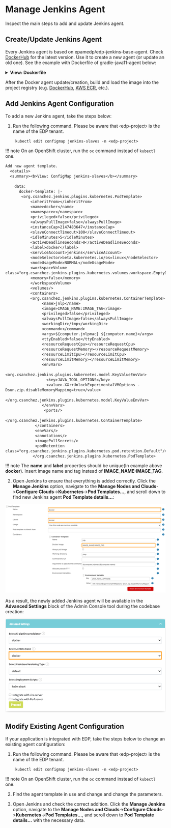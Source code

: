 # Manage Jenkins Agent

Inspect the main steps to add and update Jenkins agent.

## Create/Update Jenkins Agent

Every Jenkins agent is based on epamedp/edp-jenkins-base-agent. Check [DockerHub](https://hub.docker.com/r/epamedp/edp-jenkins-base-agent/tags?page=1&ordering=last_updated) for the latest version.
Use it to create a new agent (or update an old one). See the example with Dockerfile of gradle-java11-agent below:

   <details>
   <summary><b>View: Dockerfile</b></summary>

````
    # Copyright 2021 EPAM Systems.
    # Licensed under the Apache License, Version 2.0 (the "License");
    # you may not use this file except in compliance with the License.
    # You may obtain a copy of the License at
    # http://www.apache.org/licenses/LICENSE-2.0
    # Unless required by applicable law or agreed to in writing, software
    # distributed under the License is distributed on an "AS IS" BASIS,
    # WITHOUT WARRANTIES OR CONDITIONS OF ANY KIND, either express or implied.
    # See the License for the specific language governing permissions and
    # limitations under the License.

    FROM epamedp/edp-jenkins-base-agent:1.0.1
    SHELL ["/bin/bash", "-o", "pipefail", "-c"]
    ENV GRADLE_VERSION=7.1 \
        PATH=$PATH:/opt/gradle/bin

    # Install Gradle
    RUN curl -skL -o /tmp/gradle-bin.zip https://services.gradle.org/distributions/gradle-$GRADLE_VERSION-bin.zip && \
        mkdir -p /opt/gradle && \
        unzip -q /tmp/gradle-bin.zip -d /opt/gradle && \
        ln -sf /opt/gradle/gradle-$GRADLE_VERSION/bin/gradle /usr/local/bin/gradle

    RUN yum install java-11-openjdk-devel.x86_64 -y && \
        rpm -V java-11-openjdk-devel.x86_64 && \
        yum clean all -y

    WORKDIR $HOME/.gradle

    RUN chown -R "1001:0" "$HOME" && \
        chmod -R "g+rw" "$HOME"

    USER 1001
````
   </details>

After the Docker agent update/creation, build and load the image into the project registry (e.g. [DockerHub](https://hub.docker.com/), [AWS ECR](https://aws.amazon.com/ecr/), etc.).


## Add Jenkins Agent Configuration

To add a new Jenkins agent, take the steps below:

1. Run the following command. Please be aware that &#8249;edp-project&#8250; is the name of the EDP tenant.

        kubectl edit configmap jenkins-slaves -n <edp-project>

  !!! note
      On an OpenShift cluster, run the `oc` command instead of `kubectl` one.

    Add new agent template.
      <details>
      <summary><b>View: ConfigMap jenkins-slaves</b></summary>

        data:
          docker-template: |-
           <org.csanchez.jenkins.plugins.kubernetes.PodTemplate>
               <inheritFrom></inheritFrom>
               <name>docker</name>
               <namespace></namespace>
               <privileged>false</privileged>
               <alwaysPullImage>false</alwaysPullImage>
               <instanceCap>2147483647</instanceCap>
               <slaveConnectTimeout>100</slaveConnectTimeout>
               <idleMinutes>5</idleMinutes>
               <activeDeadlineSeconds>0</activeDeadlineSeconds>
               <label>docker</label>
               <serviceAccount>jenkins</serviceAccount>
               <nodeSelector>beta.kubernetes.io/os=linux</nodeSelector>
               <nodeUsageMode>NORMAL</nodeUsageMode>
               <workspaceVolume class="org.csanchez.jenkins.plugins.kubernetes.volumes.workspace.EmptyDirWorkspaceVolume">
               <memory>false</memory>
               </workspaceVolume>
               <volumes/>
               <containers>
               <org.csanchez.jenkins.plugins.kubernetes.ContainerTemplate>
                    <name>jnlp</name>
                    <image>IMAGE_NAME:IMAGE_TAG</image>
                    <privileged>false</privileged>
                    <alwaysPullImage>false</alwaysPullImage>
                    <workingDir>/tmp</workingDir>
                    <command></command>
                    <args>${computer.jnlpmac} ${computer.name}</args>
                    <ttyEnabled>false</ttyEnabled>
                    <resourceRequestCpu></resourceRequestCpu>
                    <resourceRequestMemory></resourceRequestMemory>
                    <resourceLimitCpu></resourceLimitCpu>
                    <resourceLimitMemory></resourceLimitMemory>
                    <envVars>
                      <org.csanchez.jenkins.plugins.kubernetes.model.KeyValueEnvVar>
                      <key>JAVA_TOOL_OPTIONS</key>
                      <value>-XX:+UnlockExperimentalVMOptions -Dsun.zip.disableMemoryMapping=true</value>
                      </org.csanchez.jenkins.plugins.kubernetes.model.KeyValueEnvVar>
                    </envVars>
                     <ports/>
                   </org.csanchez.jenkins.plugins.kubernetes.ContainerTemplate>
                 </containers>
                 <envVars/>
                 <annotations/>
                 <imagePullSecrets/>
                 <podRetention class="org.csanchez.jenkins.plugins.kubernetes.pod.retention.Default"/>
                </org.csanchez.jenkins.plugins.kubernetes.PodTemplate>

  !!! note
      The **name** and **label** properties should be unique(In example above **docker**). Insert image name and tag instead of **IMAGE_NAME:IMAGE_TAG**.

2. Open Jenkins to ensure that everything is added correctly. Click the **Manage Jenkins** option, navigate to the **Manage Nodes and Clouds**->**Configure Clouds**->**Kubernetes**->**Pod Templates...**,
and scroll down to find new Jenkins agent **Pod Template details...**:

  ![jenkins-agent](../assets/operator-guide/jenkins-k8s-pod-template.png "jenkins-agent")

  As a result, the newly added Jenkins agent will be available in the **Advanced Settings** block of the Admin Console tool during the codebase creation:

  ![advanced-settings](../assets/operator-guide/newly-added-jenkins-agent.png "advanced-settings")


## Modify Existing Agent Configuration

If your application is integrated with EDP, take the steps below to change an existing agent configuration:

1. Run the following command. Please be aware that &#8249;edp-project&#8250; is the name of the EDP tenant.

        kubectl edit configmap jenkins-slaves -n <edp-project>

  !!! note
      On an OpenShift cluster, run the `oc` command instead of `kubectl` one.

2. Find the agent template in use and change and change the parameters.

3. Open Jenkins and check the correct addition. Click the **Manage Jenkins** option, navigate to the **Manage Nodes and Clouds**->**Configure Clouds**->**Kubernetes**->**Pod Templates...**,
and scroll down to **Pod Template details...** with the necessary data.
